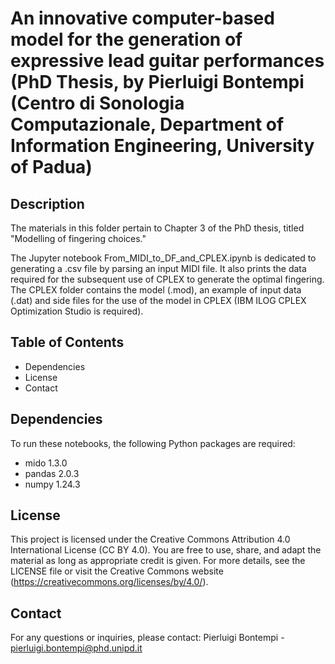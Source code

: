 # An innovative computer-based model for the generation of expressive lead guitar performances (PhD Thesis, by Pierluigi Bontempi (Centro di Sonologia Computazionale, Department of Information Engineering, University of Padua)

## Description 

The materials in this folder pertain to Chapter 3 of the PhD thesis, titled "Modelling of fingering choices." 

The Jupyter notebook From_MIDI_to_DF_and_CPLEX.ipynb is dedicated to generating a .csv file by parsing an input MIDI file. It also prints the data required for the subsequent use of CPLEX to generate the optimal fingering. 
The CPLEX folder contains the model (.mod), an example of input data (.dat) and side files for the use of the model in CPLEX  (IBM ILOG CPLEX Optimization Studio is required). 

## Table of Contents 

- Dependencies 
- License 
- Contact 

## Dependencies 

To run these notebooks, the following Python packages are required: 

- mido 1.3.0 
- pandas 2.0.3 
- numpy 1.24.3 

## License 

This project is licensed under the Creative Commons Attribution 4.0 International License (CC BY 4.0). You are free to use, share, and adapt the material as long as appropriate credit is given. For more details, see the LICENSE file or visit the Creative Commons website (https://creativecommons.org/licenses/by/4.0/). 

## Contact 

For any questions or inquiries, please contact: Pierluigi Bontempi - pierluigi.bontempi@phd.unipd.it

